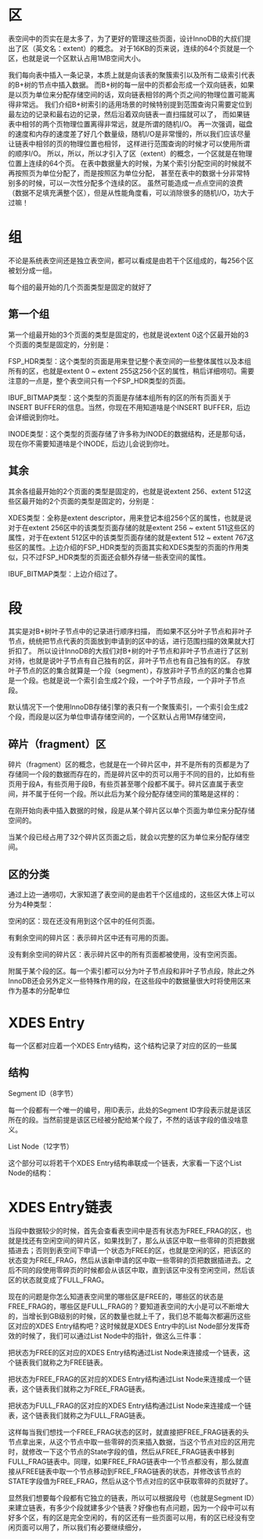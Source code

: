 
# 区

表空间中的页实在是太多了，为了更好的管理这些页面，设计InnoDB的大叔们提出了区（英文名：extent）的概念。
对于16KB的页来说，连续的64个页就是一个区，也就是说一个区默认占用1MB空间大小。


我们每向表中插入一条记录，本质上就是向该表的聚簇索引以及所有二级索引代表的B+树的节点中插入数据。
而B+树的每一层中的页都会形成一个双向链表，如果是以页为单位来分配存储空间的话，双向链表相邻的两个页之间的物理位置可能离得非常远。
我们介绍B+树索引的适用场景的时候特别提到范围查询只需要定位到最左边的记录和最右边的记录，然后沿着双向链表一直扫描就可以了，
而如果链表中相邻的两个页物理位置离得非常远，就是所谓的随机I/O。
再一次强调，磁盘的速度和内存的速度差了好几个数量级，随机I/O是非常慢的，所以我们应该尽量让链表中相邻的页的物理位置也相邻，
这样进行范围查询的时候才可以使用所谓的顺序I/O。
所以，所以，所以才引入了区（extent）的概念，一个区就是在物理位置上连续的64个页。
在表中数据量大的时候，为某个索引分配空间的时候就不再按照页为单位分配了，而是按照区为单位分配，
甚至在表中的数据十分非常特别多的时候，可以一次性分配多个连续的区。
虽然可能造成一点点空间的浪费（数据不足填充满整个区），但是从性能角度看，可以消除很多的随机I/O，功大于过嘛！



# 组

不论是系统表空间还是独立表空间，都可以看成是由若干个区组成的，每256个区被划分成一组。

每个组的最开始的几个页面类型是固定的就好了

## 第一个组

第一个组最开始的3个页面的类型是固定的，也就是说extent 0这个区最开始的3个页面的类型是固定的，分别是：

FSP_HDR类型：这个类型的页面是用来登记整个表空间的一些整体属性以及本组所有的区，也就是extent 0 ~ extent 255这256个区的属性，稍后详细唠叨。需要注意的一点是，整个表空间只有一个FSP_HDR类型的页面。

IBUF_BITMAP类型：这个类型的页面是存储本组所有的区的所有页面关于INSERT BUFFER的信息。当然，你现在不用知道啥是个INSERT BUFFER，后边会详细说到你吐。

INODE类型：这个类型的页面存储了许多称为INODE的数据结构，还是那句话，现在你不需要知道啥是个INODE，后边儿会说到你吐。


## 其余

其余各组最开始的2个页面的类型是固定的，也就是说extent 256、extent 512这些区最开始的2个页面的类型是固定的，分别是：

XDES类型：全称是extent descriptor，用来登记本组256个区的属性，也就是说对于在extent 256区中的该类型页面存储的就是extent 256 ~ extent 511这些区的属性，对于在extent 512区中的该类型页面存储的就是extent 512 ~ extent 767这些区的属性。上边介绍的FSP_HDR类型的页面其实和XDES类型的页面的作用类似，只不过FSP_HDR类型的页面还会额外存储一些表空间的属性。

IBUF_BITMAP类型：上边介绍过了。


# 段

其实是对B+树叶子节点中的记录进行顺序扫描，
而如果不区分叶子节点和非叶子节点，统统把节点代表的页面放到申请到的区中的话，进行范围扫描的效果就大打折扣了。
所以设计InnoDB的大叔们对B+树的叶子节点和非叶子节点进行了区别对待，也就是说叶子节点有自己独有的区，非叶子节点也有自己独有的区。
存放叶子节点的区的集合就算是一个段（segment），存放非叶子节点的区的集合也算是一个段。也就是说一个索引会生成2个段，一个叶子节点段，一个非叶子节点段。



默认情况下一个使用InnoDB存储引擎的表只有一个聚簇索引，一个索引会生成2个段，而段是以区为单位申请存储空间的，一个区默认占用1M存储空间，


## 碎片（fragment）区

碎片（fragment）区的概念，也就是在一个碎片区中，并不是所有的页都是为了存储同一个段的数据而存在的，而是碎片区中的页可以用于不同的目的，比如有些页用于段A，有些页用于段B，有些页甚至哪个段都不属于。碎片区直属于表空间，并不属于任何一个段。所以此后为某个段分配存储空间的策略是这样的：

在刚开始向表中插入数据的时候，段是从某个碎片区以单个页面为单位来分配存储空间的。

当某个段已经占用了32个碎片区页面之后，就会以完整的区为单位来分配存储空间。



## 区的分类

通过上边一通唠叨，大家知道了表空间的是由若干个区组成的，这些区大体上可以分为4种类型：

空闲的区：现在还没有用到这个区中的任何页面。

有剩余空间的碎片区：表示碎片区中还有可用的页面。

没有剩余空间的碎片区：表示碎片区中的所有页面都被使用，没有空闲页面。

附属于某个段的区。每一个索引都可以分为叶子节点段和非叶子节点段，除此之外InnoDB还会另外定义一些特殊作用的段，在这些段中的数据量很大时将使用区来作为基本的分配单位

# XDES Entry

每一个区都对应着一个XDES Entry结构，这个结构记录了对应的区的一些属

## 结构

Segment ID（8字节）

每一个段都有一个唯一的编号，用ID表示，此处的Segment ID字段表示就是该区所在的段。当然前提是该区已经被分配给某个段了，不然的话该字段的值没啥意义。

List Node（12字节）

这个部分可以将若干个XDES Entry结构串联成一个链表，大家看一下这个List Node的结构：

# XDES Entry链表

当段中数据较少的时候，首先会查看表空间中是否有状态为FREE_FRAG的区，也就是找还有空闲空间的碎片区，如果找到了，那么从该区中取一些零碎的页把数据插进去；否则到表空间下申请一个状态为FREE的区，也就是空闲的区，把该区的状态变为FREE_FRAG，然后从该新申请的区中取一些零碎的页把数据插进去。之后不同的段使用零碎页的时候都会从该区中取，直到该区中没有空闲空间，然后该区的状态就变成了FULL_FRAG。

现在的问题是你怎么知道表空间里的哪些区是FREE的，哪些区的状态是FREE_FRAG的，哪些区是FULL_FRAG的？要知道表空间的大小是可以不断增大的，当增长到GB级别的时候，区的数量也就上千了，我们总不能每次都遍历这些区对应的XDES Entry结构吧？这时候就是XDES Entry中的List Node部分发挥奇效的时候了，我们可以通过List Node中的指针，做这么三件事：

把状态为FREE的区对应的XDES Entry结构通过List Node来连接成一个链表，这个链表我们就称之为FREE链表。

把状态为FREE_FRAG的区对应的XDES Entry结构通过List Node来连接成一个链表，这个链表我们就称之为FREE_FRAG链表。

把状态为FULL_FRAG的区对应的XDES Entry结构通过List Node来连接成一个链表，这个链表我们就称之为FULL_FRAG链表。

这样每当我们想找一个FREE_FRAG状态的区时，就直接把FREE_FRAG链表的头节点拿出来，从这个节点中取一些零碎的页来插入数据，当这个节点对应的区用完时，就修改一下这个节点的State字段的值，然后从FREE_FRAG链表中移到FULL_FRAG链表中。同理，如果FREE_FRAG链表中一个节点都没有，那么就直接从FREE链表中取一个节点移动到FREE_FRAG链表的状态，并修改该节点的STATE字段值为FREE_FRAG，然后从这个节点对应的区中获取零碎的页就好了。

显然我们想要每个段都有它独立的链表，所以可以根据段号（也就是Segment ID）来建立链表，有多少个段就建多少个链表？好像也有点问题，因为一个段中可以有好多个区，有的区是完全空闲的，有的区还有一些页面可以用，有的区已经没有空闲页面可以用了，所以我们有必要继续细分，




